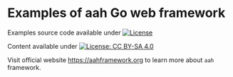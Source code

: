 # Examples of aah Go web framework

Examples source code available under [![License](https://img.shields.io/github/license/go-aah/examples.svg)](LICENSE)

Content available under [![License: CC BY-SA 4.0](https://img.shields.io/badge/License-CC%20BY--SA%204.0-blue.svg)](http://creativecommons.org/licenses/by-sa/4.0/)

Visit official website https://aahframework.org to learn more about `aah` framework.
